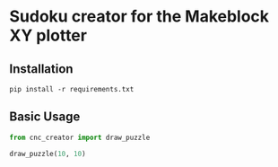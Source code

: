 # Sudoku creator for the Makeblock XY plotter

## Installation

`pip install -r requirements.txt`

## Basic Usage

```python
from cnc_creator import draw_puzzle

draw_puzzle(10, 10)
```